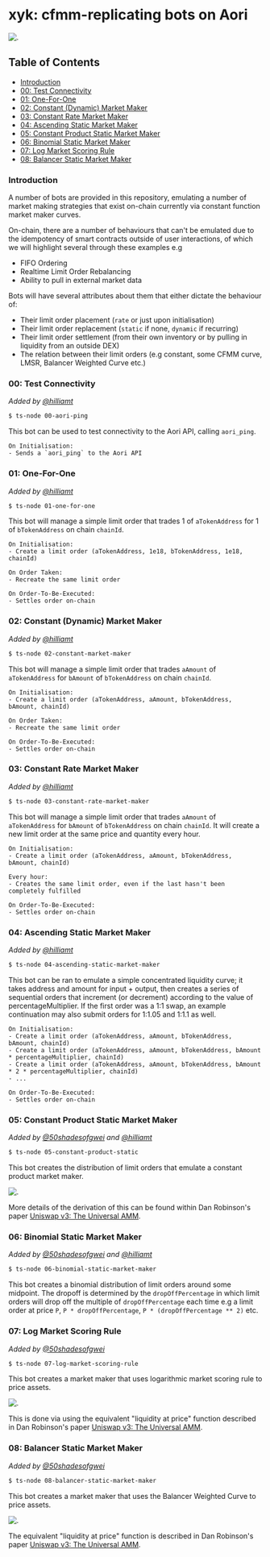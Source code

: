 # xyk: cfmm-replicating bots on Aori

![.](assets/aori-xyk.svg)

## Table of Contents
- [Introduction](#introduction)
- [00: Test Connectivity](#00-test-connectivity)
- [01: One-For-One](#01-one-for-one)
- [02: Constant (Dynamic) Market Maker](#02-constant-dynamic-market-maker)
- [03: Constant Rate Market Maker](#03-constant-rate-market-maker)
- [04: Ascending Static Market Maker](#04-ascending-static-market-maker)
- [05: Constant Product Static Market Maker](#05-constant-product-static-market-maker)
- [06: Binomial Static Market Maker](#06-binomial-static-market-maker)
- [07: Log Market Scoring Rule](#07-log-market-scoring-rule)
- [08: Balancer Static Market Maker](#08-balancer-static-market-maker)


### Introduction

A number of bots are provided in this repository, emulating a number of market making strategies that exist on-chain currently via constant function market maker curves.

On-chain, there are a number of behaviours that can't be emulated due to the idempotency of smart contracts outside of user interactions, of which we will highlight several through these examples e.g
- FIFO Ordering
- Realtime Limit Order Rebalancing
- Ability to pull in external market data

Bots will have several attributes about them that either dictate the behaviour of:
- Their limit order placement (`rate` or just upon initialisation)
- Their limit order replacement (`static` if none, `dynamic` if recurring)
- Their limit order settlement (from their own inventory or by pulling in liquidity from an outside DEX)
- The relation between their limit orders (e.g constant, some CFMM curve, LMSR, Balancer Weighted Curve etc.)

### 00: Test Connectivity
_Added by [@hilliamt](https://github.com/hilliamt)_

```bash
$ ts-node 00-aori-ping
```

This bot can be used to test connectivity to the Aori API, calling `aori_ping`.

```
On Initialisation:
- Sends a `aori_ping` to the Aori API
```


### 01: One-For-One
_Added by [@hilliamt](https://github.com/hilliamt)_

```bash
$ ts-node 01-one-for-one
```

This bot will manage a simple limit order that trades 1 of `aTokenAddress` for 1 of `bTokenAddress` on chain `chainId`.

```
On Initialisation:
- Create a limit order (aTokenAddress, 1e18, bTokenAddress, 1e18, chainId)

On Order Taken:
- Recreate the same limit order

On Order-To-Be-Executed:
- Settles order on-chain
```

### 02: Constant (Dynamic) Market Maker
_Added by [@hilliamt](https://github.com/hilliamt)_

```bash
$ ts-node 02-constant-market-maker
```

This bot will manage a simple limit order that trades `aAmount` of `aTokenAddress` for `bAmount` of `bTokenAddress` on chain `chainId`.

```
On Initialisation:
- Create a limit order (aTokenAddress, aAmount, bTokenAddress, bAmount, chainId)

On Order Taken:
- Recreate the same limit order

On Order-To-Be-Executed:
- Settles order on-chain
```

### 03: Constant Rate Market Maker
_Added by [@hilliamt](https://github.com/hilliamt)_

```bash
$ ts-node 03-constant-rate-market-maker
```

This bot will manage a simple limit order that trades `aAmount` of `aTokenAddress` for `bAmount` of `bTokenAddress` on chain `chainId`. It will create a new limit order at the same price and quantity every hour.
```
On Initialisation:
- Create a limit order (aTokenAddress, aAmount, bTokenAddress, bAmount, chainId)

Every hour:
- Creates the same limit order, even if the last hasn't been completely fulfilled

On Order-To-Be-Executed:
- Settles order on-chain
```

### 04: Ascending Static Market Maker
_Added by [@hilliamt](https://github.com/hilliamt)_

```bash
$ ts-node 04-ascending-static-market-maker
```

This bot can be ran to emulate a simple concentrated liquidity curve; it takes address and amount for input + output, then creates a series of sequential orders that increment (or decrement) according to the value of percentageMultiplier. If the first order was a 1:1 swap, an example continuation may also submit orders for 1:1.05 and 1:1.1 as well.

```
On Initialisation:
- Create a limit order (aTokenAddress, aAmount, bTokenAddress, bAmount, chainId)
- Create a limit order (aTokenAddress, aAmount, bTokenAddress, bAmount * percentageMultiplier, chainId)
- Create a limit order (aTokenAddress, aAmount, bTokenAddress, bAmount * 2 * percentageMultiplier, chainId)
- ...

On Order-To-Be-Executed:
- Settles order on-chain
```

### 05: Constant Product Static Market Maker
_Added by [@50shadesofgwei](https://github.com/50shadesofgwei) and [@hilliamt](https://github.com/hilliamt)_

```bash
$ ts-node 05-constant-product-static
```

This bot creates the distribution of limit orders that emulate a constant product market maker.

![.](./assets/cpmm.png)


More details of the derivation of this can be found within Dan Robinson's paper [Uniswap v3: The Universal AMM](https://www.paradigm.xyz/2021/06/uniswap-v3-the-universal-amm).


### 06: Binomial Static Market Maker
_Added by [@50shadesofgwei](https://github.com/50shadesofgwei) and [@hilliamt](https://github.com/hilliamt)_

```bash
$ ts-node 06-binomial-static-market-maker
```

This bot creates a binomial distribution of limit orders around some midpoint. The dropoff is determined by the `dropOffPercentage` in which limit orders will drop off the multiple of `dropOffPercentage` each time e.g a limit order at price `P`, `P * dropOffPercentage`, `P * (dropOffPercentage ** 2)` etc.

### 07: Log Market Scoring Rule
_Added by [@50shadesofgwei](https://github.com/50shadesofgwei)_

```bash
$ ts-node 07-log-market-scoring-rule
```

This bot creates a market maker that uses logarithmic market scoring rule to price assets.

![.](./assets/lmsr.png)

This is done via using the equivalent "liquidity at price" function described in Dan Robinson's paper [Uniswap v3: The Universal AMM](https://www.paradigm.xyz/2021/06/uniswap-v3-the-universal-amm).

### 08: Balancer Static Market Maker
_Added by [@50shadesofgwei](https://github.com/50shadesofgwei)_

```bash
$ ts-node 08-balancer-static-market-maker
```

This bot creates a market maker that uses the Balancer Weighted Curve to price assets.

![.](./assets/balancer.png)

The equivalent "liquidity at price" function is described in Dan Robinson's paper [Uniswap v3: The Universal AMM](https://www.paradigm.xyz/2021/06/uniswap-v3-the-universal-amm).